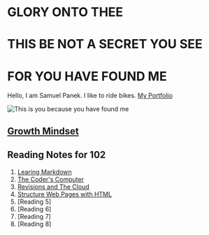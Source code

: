 # GLORY ONTO THEE
# THIS BE NOT A SECRET YOU SEE
# FOR YOU HAVE FOUND ME

Hello, I am Samuel Panek. I like to ride bikes. [My Portfolio](https://github.com/spamuelranek)

 ![This is you because you have found me](https://cdn.shopify.com/s/files/1/1287/1481/articles/transcendence-1920x-1024x576_765x.progressive.jpg?v=1566453766)

## [Growth Mindset](README.md)

## Reading Notes for 102
1. [Learing Markdown](learning-markdown.md)
2. [The Coder's Computer](the-coders-computer.md)
3. [Revisions and The Cloud](revisions-and-the-cloud.md)
4. [Structure Web Pages with HTML](html-notes.md)
5. [Reading 5]
6. [Reading 6]
7. [Reading 7]
8. [Reading 8]